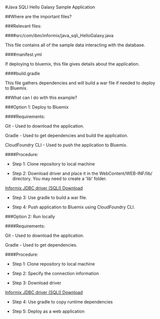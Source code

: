 #Java SQLI Hello Galaxy Sample Application

##Where are the important files?

###Relevant files:

####src/com/ibm/informix/java_sqli_HelloGalaxy.java

This file contains all of the sample data interacting with the database.

####manifest.yml

If deploying to bluemix, this file gives details about the application.

####build.gradle

This file gathers dependencies and will build a war file if needed to deploy to Bluemix.

##What can I do with this example?

###Option 1: Deploy to Bluemix

####Requirements:

Git - Used to download the application.

Gradle -  Used to get dependencies and build the application.

CloudFoundry CLI -  Used to push the application to Bluemix.

####Procedure:

 * Step 1: Clone repository to local machine

 * Step 2: Download driver and place it in the WebContent/WEB-INF/lib/ directory. You may need to create a 'lib' folder.

[Informix JDBC driver (SQLI) Download](https://www-01.ibm.com/marketing/iwm/tnd/search.jsp?go=y&rs=ifxjdbc)

 * Step 3: Use gradle to build a war file.
	
 * Step 4: Push application to Bluemix using CloudFoundry CLI.

###Option 2: Run locally

####Requirements:

Git - Used to download the application.

Gradle -  Used to get dependencies.

####Procedure:

 * Step 1: Clone repository to local machine
 
 * Step 2: Specify the connection information
 
 * Step 3: Download driver
 
[Informix JDBC driver (SQLI) Download](https://www-01.ibm.com/marketing/iwm/tnd/search.jsp?go=y&rs=ifxjdbc)

 * Step 4: Use gradle to copy runtime dependencies

 * Step 5: Deploy as a web application
